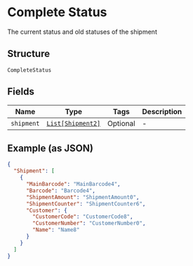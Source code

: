
# Complete Status

The current status and old statuses of the shipment

## Structure

`CompleteStatus`

## Fields

| Name | Type | Tags | Description |
|  --- | --- | --- | --- |
| `shipment` | [`List[Shipment2]`](../../doc/models/shipment-2.md) | Optional | - |

## Example (as JSON)

```json
{
  "Shipment": [
    {
      "MainBarcode": "MainBarcode4",
      "Barcode": "Barcode4",
      "ShipmentAmount": "ShipmentAmount0",
      "ShipmentCounter": "ShipmentCounter6",
      "Customer": {
        "CustomerCode": "CustomerCode8",
        "CustomerNumber": "CustomerNumber0",
        "Name": "Name8"
      }
    }
  ]
}
```

